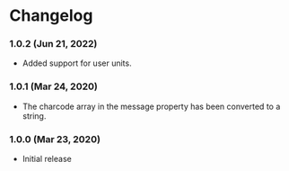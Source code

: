 # Changelog

### 1.0.2 (Jun 21, 2022)
-   Added support for user units.

### 1.0.1 (Mar 24, 2020)
-	The charcode array in the message property has been converted to a string.

### 1.0.0 (Mar 23, 2020)
-	Initial release